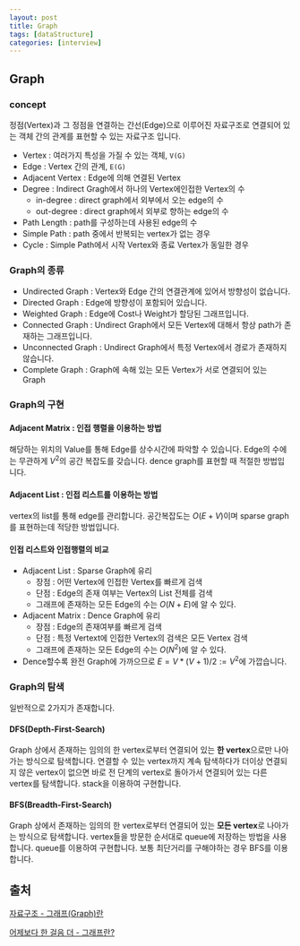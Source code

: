 ```yaml
---
layout: post
title: Graph
tags: [dataStructure]
categories: [interview]
---
```


## Graph

### concept

정점(Vertex)과 그 정점을 연결하는 간선(Edge)으로 이루어진 자료구조로 연결되어 있는 객체 간의 관계를 표현할 수 있는 자료구조 입니다. 

* Vertex : 여러가지 특성을 가질 수 있는 객체, `V(G)`
* Edge : Vertex 간의 관계, `E(G)`
* Adjacent Vertex : Edge에 의해 연결된 Vertex
* Degree : Indirect Gragh에서 하나의 Vertex에인접한 Vertex의 수
  * in-degree : direct graph에서 외부에서 오는 edge의 수
  * out-degree : direct graph에서 외부로 향하는 edge의 수
* Path Length : path를 구성하는데 사용된 edge의 수
* Simple Path : path 중에서 반복되는 vertex가 없는 경우
* Cycle : Simple Path에서 시작 Vertex와 종료 Vertex가 동일한 경우

### Graph의 종류

* Undirected Graph : Vertex와 Edge 간의 연결관계에 있어서 방향성이 없습니다.
* Directed Graph : Edge에 방향성이 포함되어 있습니다.
* Weighted Graph : Edge에 Cost나 Weight가 할당된 그래프입니다.
* Connected Graph : Undirect Graph에서 모든 Vertex에 대해서 항상 path가 존재하는 그래프입니다.
* Unconnected Graph : Undirect Graph에서 특정 Vertex에서 경로가 존재하지 않습니다.
* Complete Graph : Graph에 속해 있는 모든 Vertex가 서로 연결되어 있는 Graph

### Graph의 구현

#### Adjacent Matrix : 인접 행렬을 이용하는 방법

해당하는 위치의 Value를 통해 Edge를 상수시간에 파악할 수 있습니다. Edge의 수에는 무관하게 $V^2$의 공간 복잡도를 갖습니다. dence graph를 표현할 때 적절한 방법입니다.

#### Adjacent List : 인접 리스트를 이용하는 방법

vertex의 list를 통해 edge를 관리합니다. 공간복잡도는 $O(E + V)$이며 sparse graph를 표현하는데 적당한 방법입니다.

#### 인접 리스트와 인접행렬의 비교

* Adjacent List : Sparse Graph에 유리
  * 장점 : 어떤 Vertex에 인접한 Vertex를 빠르게 검색
  * 단점 : Edge의 존재 여부는 Vertex의 List 전체를 검색
  * 그래프에 존재하는 모든 Edge의 수는 $O(N+E)$에 알 수 있다.
* Adjacent Matrix : Dence Graph에 유리
  * 장점 : Edge의 존재여부를 빠르게 검색
  * 단점 : 특정 Vertext에 인접한 Vertex의 검색은 모든 Vertex 검색
  * 그래프에 존재하는 모든 Edge의 수는 $O(N^2)$에 알 수 있다.
* Dence할수록 완전 Graph에 가까으므로 $E=V*(V+1)/2:=V^2$에 가깝습니다.

### Graph의 탐색

일반적으로 2가지가 존재합니다.

#### DFS(Depth-First-Search)

Graph 상에서 존재하는 임의의 한 vertex로부터 연결되어 있는 **한 vertex**으로만 나아가는 방식으로 탐색합니다. 연결할 수 있는 vertex까지 계속 탐색하다가 더이상 연결되지 않은 vertex이 없으면 바로 전 단계의 vertex로 돌아가서 연결되어 있는 다른 vertex를 탐색합니다. stack을 이용하여 구현합니다.

#### BFS(Breadth-First-Search)

Graph 상에서 존재하는 임의의 한 vertex로부터 연결되어 있는 **모든 vertex**로 나아가는 방식으로 탐색합니다. vertex들을 방문한 순서대로 queue에 저장하는 방법을 사용합니다. queue를 이용하여 구현합니다. 보통 최단거리를 구해야하는 경우 BFS를 이용합니다.

## 출처

[자료구조 - 그래프(Graph)란](https://gmlwjd9405.github.io/2018/08/13/data-structure-graph.html)

[어제보다 한 걸음 더 - 그래프란?](https://k39335.tistory.com/19)